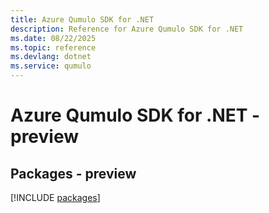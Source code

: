 ```yaml
---
title: Azure Qumulo SDK for .NET
description: Reference for Azure Qumulo SDK for .NET
ms.date: 08/22/2025
ms.topic: reference
ms.devlang: dotnet
ms.service: qumulo
---
```

# Azure Qumulo SDK for .NET - preview
## Packages - preview
[!INCLUDE [packages](qumulo-index.md)]